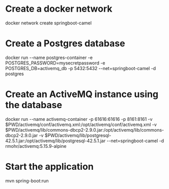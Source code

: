 # Create a docker network
docker network create springboot-camel

# Create a Postgres database
docker run --name postgres-container -e POSTGRES_PASSWORD=mysecretpassword -e POSTGRES_DB=activemq_db -p 5432:5432 --net=springboot-camel -d postgres

# Create an ActiveMQ instance using the database
docker run --name activemq-container  -p 61616:61616 -p 8161:8161 -v $PWD/activemq/conf/activemq.xml:/opt/activemq/conf/activemq.xml -v $PWD/activemq/lib/commons-dbcp2-2.9.0.jar:/opt/activemq/lib/commons-dbcp2-2.9.0.jar -v $PWD/activemq/lib/postgresql-42.5.1.jar:/opt/activemq/lib/postgresql-42.5.1.jar --net=springboot-camel -d rmohr/activemq:5.15.9-alpine

# Start the application
mvn spring-boot:run